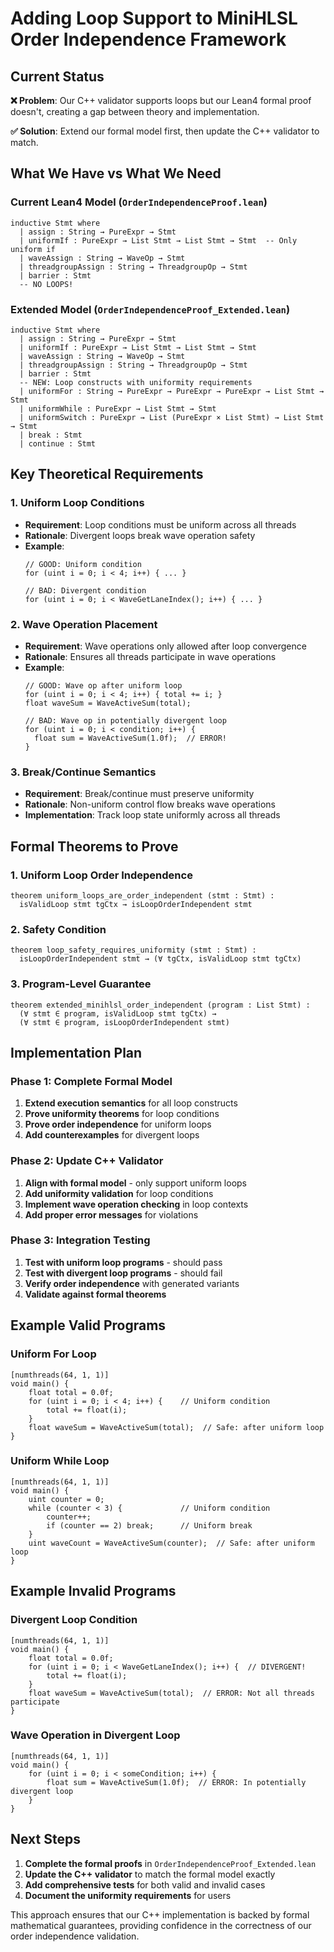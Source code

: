 # Adding Loop Support to MiniHLSL Order Independence Framework

## Current Status

**❌ Problem**: Our C++ validator supports loops but our Lean4 formal proof doesn't, creating a gap between theory and implementation.

**✅ Solution**: Extend our formal model first, then update the C++ validator to match.

## What We Have vs What We Need

### Current Lean4 Model (`OrderIndependenceProof.lean`)
```lean
inductive Stmt where
  | assign : String → PureExpr → Stmt
  | uniformIf : PureExpr → List Stmt → List Stmt → Stmt  -- Only uniform if
  | waveAssign : String → WaveOp → Stmt
  | threadgroupAssign : String → ThreadgroupOp → Stmt
  | barrier : Stmt
  -- NO LOOPS!
```

### Extended Model (`OrderIndependenceProof_Extended.lean`)
```lean
inductive Stmt where
  | assign : String → PureExpr → Stmt
  | uniformIf : PureExpr → List Stmt → List Stmt → Stmt
  | waveAssign : String → WaveOp → Stmt
  | threadgroupAssign : String → ThreadgroupOp → Stmt
  | barrier : Stmt
  -- NEW: Loop constructs with uniformity requirements
  | uniformFor : String → PureExpr → PureExpr → PureExpr → List Stmt → Stmt
  | uniformWhile : PureExpr → List Stmt → Stmt
  | uniformSwitch : PureExpr → List (PureExpr × List Stmt) → List Stmt → Stmt
  | break : Stmt
  | continue : Stmt
```

## Key Theoretical Requirements

### 1. **Uniform Loop Conditions**
- **Requirement**: Loop conditions must be uniform across all threads
- **Rationale**: Divergent loops break wave operation safety
- **Example**: 
  ```hlsl
  // GOOD: Uniform condition
  for (uint i = 0; i < 4; i++) { ... }
  
  // BAD: Divergent condition  
  for (uint i = 0; i < WaveGetLaneIndex(); i++) { ... }
  ```

### 2. **Wave Operation Placement**
- **Requirement**: Wave operations only allowed after loop convergence
- **Rationale**: Ensures all threads participate in wave operations
- **Example**:
  ```hlsl
  // GOOD: Wave op after uniform loop
  for (uint i = 0; i < 4; i++) { total += i; }
  float waveSum = WaveActiveSum(total);
  
  // BAD: Wave op in potentially divergent loop
  for (uint i = 0; i < condition; i++) {
    float sum = WaveActiveSum(1.0f);  // ERROR!
  }
  ```

### 3. **Break/Continue Semantics**
- **Requirement**: Break/continue must preserve uniformity
- **Rationale**: Non-uniform control flow breaks wave operations
- **Implementation**: Track loop state uniformly across all threads

## Formal Theorems to Prove

### 1. **Uniform Loop Order Independence**
```lean
theorem uniform_loops_are_order_independent (stmt : Stmt) :
  isValidLoop stmt tgCtx → isLoopOrderIndependent stmt
```

### 2. **Safety Condition**
```lean
theorem loop_safety_requires_uniformity (stmt : Stmt) :
  isLoopOrderIndependent stmt → (∀ tgCtx, isValidLoop stmt tgCtx)
```

### 3. **Program-Level Guarantee**
```lean
theorem extended_minihlsl_order_independent (program : List Stmt) :
  (∀ stmt ∈ program, isValidLoop stmt tgCtx) →
  (∀ stmt ∈ program, isLoopOrderIndependent stmt)
```

## Implementation Plan

### Phase 1: Complete Formal Model
1. **Extend execution semantics** for all loop constructs
2. **Prove uniformity theorems** for loop conditions
3. **Prove order independence** for uniform loops
4. **Add counterexamples** for divergent loops

### Phase 2: Update C++ Validator
1. **Align with formal model** - only support uniform loops
2. **Add uniformity validation** for loop conditions
3. **Implement wave operation checking** in loop contexts
4. **Add proper error messages** for violations

### Phase 3: Integration Testing
1. **Test with uniform loop programs** - should pass
2. **Test with divergent loop programs** - should fail
3. **Verify order independence** with generated variants
4. **Validate against formal theorems**

## Example Valid Programs

### Uniform For Loop
```hlsl
[numthreads(64, 1, 1)]
void main() {
    float total = 0.0f;
    for (uint i = 0; i < 4; i++) {    // Uniform condition
        total += float(i);
    }
    float waveSum = WaveActiveSum(total);  // Safe: after uniform loop
}
```

### Uniform While Loop
```hlsl
[numthreads(64, 1, 1)]
void main() {
    uint counter = 0;
    while (counter < 3) {             // Uniform condition
        counter++;
        if (counter == 2) break;      // Uniform break
    }
    uint waveCount = WaveActiveSum(counter);  // Safe: after uniform loop
}
```

## Example Invalid Programs

### Divergent Loop Condition
```hlsl
[numthreads(64, 1, 1)]
void main() {
    float total = 0.0f;
    for (uint i = 0; i < WaveGetLaneIndex(); i++) {  // DIVERGENT!
        total += float(i);
    }
    float waveSum = WaveActiveSum(total);  // ERROR: Not all threads participate
}
```

### Wave Operation in Divergent Loop
```hlsl
[numthreads(64, 1, 1)]
void main() {
    for (uint i = 0; i < someCondition; i++) {
        float sum = WaveActiveSum(1.0f);  // ERROR: In potentially divergent loop
    }
}
```

## Next Steps

1. **Complete the formal proofs** in `OrderIndependenceProof_Extended.lean`
2. **Update the C++ validator** to match the formal model exactly
3. **Add comprehensive tests** for both valid and invalid cases
4. **Document the uniformity requirements** for users

This approach ensures that our C++ implementation is backed by formal mathematical guarantees, providing confidence in the correctness of our order independence validation.